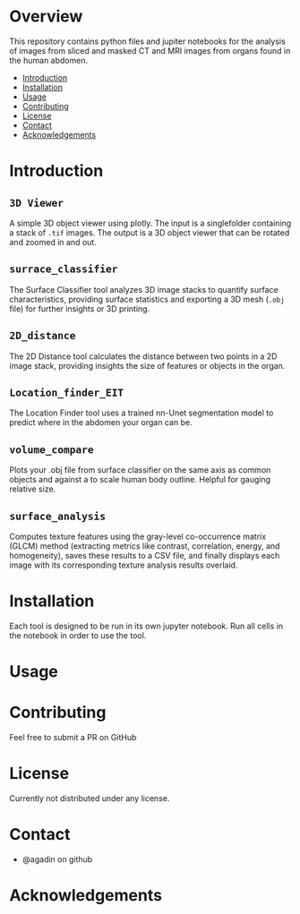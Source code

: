 
# Overview
This repository contains python files and jupiter notebooks for the analysis of images from sliced and masked CT and MRI images from organs found in the human abdomen. 

* [Introduction](#introduction)
* [Installation](#installation)
* [Usage](#usage)
* [Contributing](#contributing)
* [License](#license)
* [Contact](#contact)
* [Acknowledgements](#acknowledgements)

# Introduction

## `3D Viewer`
A simple 3D object viewer using plotly. The input is a singlefolder containing a stack of `.tif` images. The output is a 3D object viewer that can be rotated and zoomed in and out. 

## `surrace_classifier`
The Surface Classifier tool analyzes 3D image stacks to quantify surface characteristics, providing surface statistics and exporting a 3D mesh (`.obj` file) for further insights or 3D printing.

## `2D_distance`
The 2D Distance tool calculates the distance between two points in a 2D image stack, providing insights the size of features or objects in the organ.

## `Location_finder_EIT`
The Location Finder tool uses a trained nn-Unet segmentation model to predict where in the abdomen your organ can be. 

## `volume_compare` 
Plots your .obj file from surface classifier on the same axis as common objects and against a to scale human body outline. Helpful for gauging relative size.

## `surface_analysis`
Computes texture features using the gray-level co-occurrence matrix (GLCM) method (extracting metrics like contrast, correlation, energy, and homogeneity), saves these results to a CSV file, and finally displays each image with its corresponding texture analysis results overlaid.

# Installation
Each tool is designed to be run in its own jupyter notebook. Run all cells in the notebook in order to use the tool.

# Usage

# Contributing
Feel free to submit a PR on GitHub

# License
Currently not distributed under any license.

# Contact
* @agadin on github

# Acknowledgements
